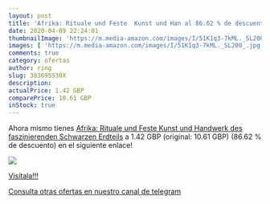 ```yaml
---
layout: post
title: 'Afrika: Rituale und Feste  Kunst und Han al 86.62 % de descuento'
date: 2020-04-09 22:24:01
thumbnailImage: 'https://m.media-amazon.com/images/I/51K1q3-7kML._SL200_.jpg'
images: [ 'https://m.media-amazon.com/images/I/51K1q3-7kML._SL200_.jpg' ]
comments: true
category: ofertas
author: ring
slug: 383695530X
description:
actualPrice: 1.42 GBP
comparePrice: 10.61 GBP
inStock: true
---
```


Ahora mismo tienes [Afrika: Rituale und Feste  Kunst und Handwerk des faszinierenden Schwarzen Erdteils](https://www.amazon.com/dp/383695530X/?tag=redken08-20) a 1.42 GBP (original: 10.61 GBP) (86.62 %  de descuento) en el siguiente enlace!

[![](https://m.media-amazon.com/images/I/51K1q3-7kML._SL200_.jpg)](https://www.amazon.com/dp/383695530X/?tag=redken08-20)

[Visítala!!!](https://www.amazon.com/dp/383695530X/?tag=redken08-20)

[Consulta otras ofertas en nuestro canal de telegram](https://t.me/s/ofertas25)
